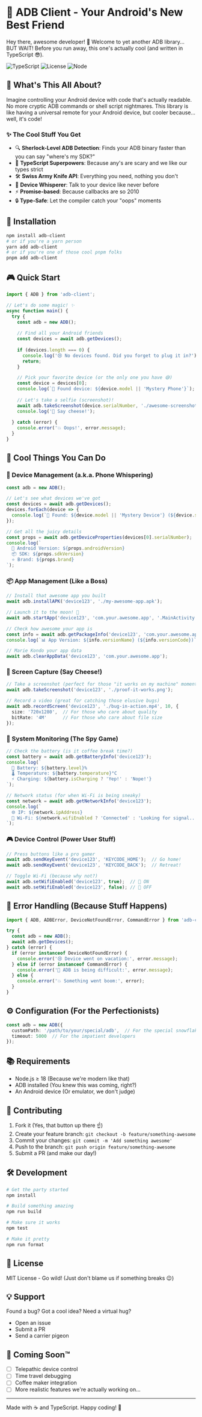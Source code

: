 # 🤖 ADB Client - Your Android's New Best Friend

Hey there, awesome developer! 👋 Welcome to yet another ADB library... BUT WAIT! Before you run away, this one's actually cool (and written in TypeScript 😎).

![TypeScript](https://img.shields.io/badge/TypeScript-4.9.5-blue.svg)
![License](https://img.shields.io/badge/license-MIT-green.svg)
![Node](https://img.shields.io/badge/node-%3E%3D18-brightgreen.svg)

## 🚀 What's This All About?

Imagine controlling your Android device with code that's actually readable. No more cryptic ADB commands or shell script nightmares. This library is like having a universal remote for your Android device, but cooler because... well, it's code!

### ✨ The Cool Stuff You Get

- 🔍 **Sherlock-Level ADB Detection**: Finds your ADB binary faster than you can say "where's my SDK?"
- 🎯 **TypeScript Superpowers**: Because any's are scary and we like our types strict
- 🛠 **Swiss Army Knife API**: Everything you need, nothing you don't
- 📱 **Device Whisperer**: Talk to your device like never before
- ⚡ **Promise-based**: Because callbacks are so 2010
- 🔒 **Type-Safe**: Let the compiler catch your "oops" moments

## 🎯 Installation

```bash
npm install adb-client
# or if you're a yarn person
yarn add adb-client
# or if you're one of those cool pnpm folks
pnpm add adb-client
```

## 🎮 Quick Start

```typescript
import { ADB } from 'adb-client';

// Let's do some magic! ✨
async function main() {
  try {
    const adb = new ADB();
    
    // Find all your Android friends
    const devices = await adb.getDevices();
    
    if (devices.length === 0) {
      console.log('😢 No devices found. Did you forget to plug it in?');
      return;
    }

    // Pick your favorite device (or the only one you have 😅)
    const device = devices[0];
    console.log(`🎯 Found device: ${device.model || 'Mystery Phone'}`);
    
    // Let's take a selfie (screenshot)!
    await adb.takeScreenshot(device.serialNumber, './awesome-screenshot.png');
    console.log('📸 Say cheese!');
    
  } catch (error) {
    console.error('💥 Oops!', error.message);
  }
}
```

## 🎨 Cool Things You Can Do

### 📱 Device Management (a.k.a. Phone Whispering)

```typescript
const adb = new ADB();

// Let's see what devices we've got
const devices = await adb.getDevices();
devices.forEach(device => {
  console.log(`📱 Found: ${device.model || 'Mystery Device'} (${device.serialNumber})`);
});

// Get all the juicy details
const props = await adb.getDeviceProperties(devices[0].serialNumber);
console.log(`
  🤖 Android Version: ${props.androidVersion}
  📦 SDK: ${props.sdkVersion}
  ⭐ Brand: ${props.brand}
`);
```

### 📦 App Management (Like a Boss)

```typescript
// Install that awesome app you built
await adb.installAPK('device123', './my-awesome-app.apk');

// Launch it to the moon! 🚀
await adb.startApp('device123', 'com.your.awesome.app', '.MainActivity');

// Check how awesome your app is
const info = await adb.getPackageInfo('device123', 'com.your.awesome.app');
console.log(`📊 App Version: ${info.versionName} (${info.versionCode})`);

// Marie Kondo your app data
await adb.clearAppData('device123', 'com.your.awesome.app');
```

### 📸 Screen Capture (Say Cheese!)

```typescript
// Take a screenshot (perfect for those "it works on my machine" moments)
await adb.takeScreenshot('device123', './proof-it-works.png');

// Record a video (great for catching those elusive bugs)
await adb.recordScreen('device123', './bug-in-action.mp4', 10, {
  size: '720x1280',  // For those who care about quality
  bitRate: '4M'      // For those who care about file size
});
```

### 🔋 System Monitoring (The Spy Game)

```typescript
// Check the battery (is it coffee break time?)
const battery = await adb.getBatteryInfo('device123');
console.log(`
  🔋 Battery: ${battery.level}%
  🌡️ Temperature: ${battery.temperature}°C
  ⚡ Charging: ${battery.isCharging ? 'Yep!' : 'Nope!'}
`);

// Network status (for when Wi-Fi is being sneaky)
const network = await adb.getNetworkInfo('device123');
console.log(`
  🌐 IP: ${network.ipAddress}
  📶 Wi-Fi: ${network.wifiEnabled ? 'Connected' : 'Looking for signal...'}
`);
```

### 🎮 Device Control (Power User Stuff)

```typescript
// Press buttons like a pro gamer
await adb.sendKeyEvent('device123', 'KEYCODE_HOME');  // Go home!
await adb.sendKeyEvent('device123', 'KEYCODE_BACK');  // Retreat!

// Toggle Wi-Fi (because why not?)
await adb.setWifiEnabled('device123', true);  // 📶 ON
await adb.setWifiEnabled('device123', false); // 📴 OFF
```

## 🎯 Error Handling (Because Stuff Happens)

```typescript
import { ADB, ADBError, DeviceNotFoundError, CommandError } from 'adb-client';

try {
  const adb = new ADB();
  await adb.getDevices();
} catch (error) {
  if (error instanceof DeviceNotFoundError) {
    console.error('😢 Device went on vacation:', error.message);
  } else if (error instanceof CommandError) {
    console.error('🤔 ADB is being difficult:', error.message);
  } else {
    console.error('💥 Something went boom:', error);
  }
}
```

## ⚙️ Configuration (For the Perfectionists)

```typescript
const adb = new ADB({
  customPath: '/path/to/your/special/adb',  // For the special snowflakes
  timeout: 5000  // For the impatient developers
});
```

## 📚 Requirements

- Node.js ≥ 18 (Because we're modern like that)
- ADB installed (You knew this was coming, right?)
- An Android device (Or emulator, we don't judge)

## 🤝 Contributing

1. Fork it (Yes, that button up there ☝️)
2. Create your feature branch: `git checkout -b feature/something-awesome`
3. Commit your changes: `git commit -m 'Add something awesome'`
4. Push to the branch: `git push origin feature/something-awesome`
5. Submit a PR (and make our day!)

## 🛠️ Development

```bash
# Get the party started
npm install

# Build something amazing
npm run build

# Make sure it works
npm test

# Make it pretty
npm run format
```

## 📝 License

MIT License - Go wild! (Just don't blame us if something breaks 😉)

## 💡 Support

Found a bug? Got a cool idea? Need a virtual hug?
- Open an issue
- Submit a PR
- Send a carrier pigeon

## 🎉 Coming Soon™

- [ ] Telepathic device control
- [ ] Time travel debugging
- [ ] Coffee maker integration
- [ ] More realistic features we're actually working on...

---

Made with ☕ and TypeScript. Happy coding! 🚀